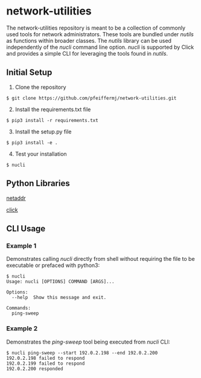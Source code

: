 # network-utilities

The network-utilities repository is meant to be a collection of commonly used tools for network administrators.  These tools are bundled under *nutils* as functions within broader classes.  The *nutils* library can be used independently of the *nucli* command line option.  *nucli* is supported by Click and provides a simple CLI for leveraging the tools found in *nutils*.

## Initial Setup

1. Clone the repository
```
$ git clone https://github.com/pfeiffermj/network-utilities.git
```
2. Install the requirements.txt file
```
$ pip3 install -r requirements.txt
```
3. Install the setup.py file
```
$ pip3 install -e .
```
4. Test your installation
```
$ nucli
```

## Python Libraries

[netaddr](https://netaddr.readthedocs.io/en/latest/introduction.html)

[click](https://click.palletsprojects.com/en/7.x/)

## CLI Usage

### Example 1

Demonstrates calling *nucli* directly from shell without requiring the file to be executable or prefaced with python3:

```
$ nucli
Usage: nucli [OPTIONS] COMMAND [ARGS]...

Options:
  --help  Show this message and exit.

Commands:
  ping-sweep
```

### Example 2

Demonstrates the *ping-sweep* tool being executed from *nucli* CLI:

```
$ nucli ping-sweep --start 192.0.2.198 --end 192.0.2.200
192.0.2.198 failed to respond
192.0.2.199 failed to respond
192.0.2.200 responded
```